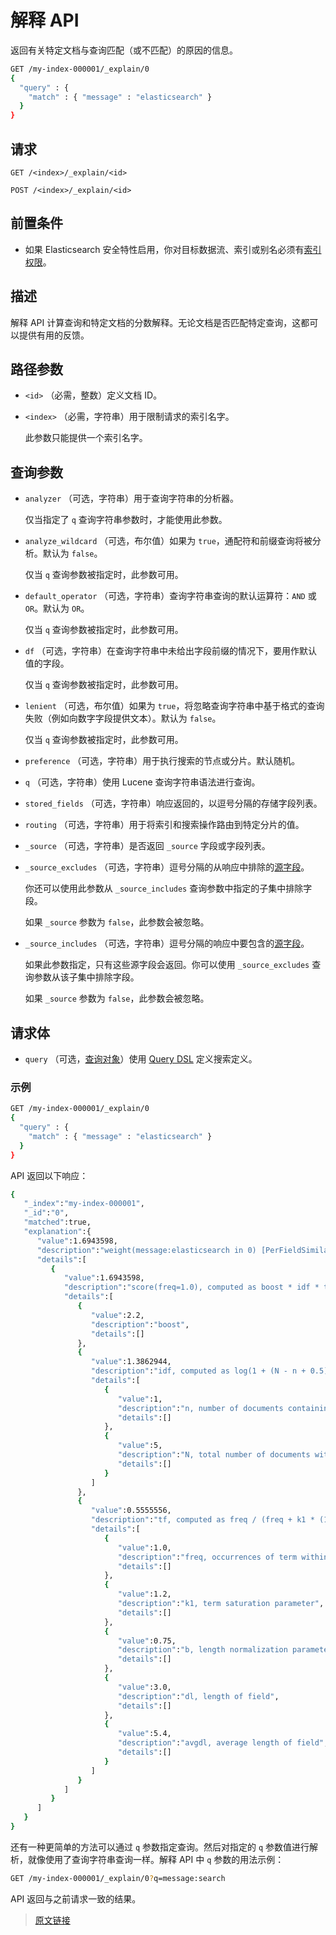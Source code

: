 # 解释 API

返回有关特定文档与查询匹配（或不匹配）的原因的信息。

```bash
GET /my-index-000001/_explain/0
{
  "query" : {
    "match" : { "message" : "elasticsearch" }
  }
}
```

## 请求

`GET /<index>/_explain/<id>`

`POST /<index>/_explain/<id>`

## 前置条件

- 如果 Elasticsearch 安全特性启用，你对目标数据流、索引或别名必须有[索引权限](/secure_the_elastic_statck/user_authorization/security_privileges#索引权限)。

## 描述

解释 API 计算查询和特定文档的分数解释。无论文档是否匹配特定查询，这都可以提供有用的反馈。

## 路径参数

- `<id>`
  （必需，整数）定义文档 ID。

- `<index>`
  （必需，字符串）用于限制请求的索引名字。

  此参数只能提供一个索引名字。

## 查询参数

- `analyzer`
  （可选，字符串）用于查询字符串的分析器。

  仅当指定了 `q` 查询字符串参数时，才能使用此参数。

- `analyze_wildcard`
  （可选，布尔值）如果为 `true`，通配符和前缀查询将被分析。默认为 `false`。

  仅当 `q` 查询参数被指定时，此参数可用。

- `default_operator`
  （可选，字符串）查询字符串查询的默认运算符：`AND` 或 `OR`。默认为 `OR`。

  仅当 `q` 查询参数被指定时，此参数可用。

- `df`
  （可选，字符串）在查询字符串中未给出字段前缀的情况下，要用作默认值的字段。

  仅当 `q` 查询参数被指定时，此参数可用。

- `lenient`
  （可选，布尔值）如果为 `true`，将忽略查询字符串中基于格式的查询失败（例如向数字字段提供文本）。默认为 `false`。

  仅当 `q` 查询参数被指定时，此参数可用。

- `preference`
  （可选，字符串）用于执行搜索的节点或分片。默认随机。

- `q`
  （可选，字符串）使用 Lucene 查询字符串语法进行查询。

- `stored_fields`
  （可选，字符串）响应返回的，以逗号分隔的存储字段列表。

- `routing`
  （可选，字符串）用于将索引和搜索操作路由到特定分片的值。

- `_source`
  （可选，字符串）是否返回 `_source` 字段或字段列表。

- `_source_excludes`
  （可选，字符串）逗号分隔的从响应中排除的[源字段](/mapping/metadata_fields/_source-field)。

  你还可以使用此参数从 `_source_includes` 查询参数中指定的子集中排除字段。

  如果 `_source` 参数为 `false`，此参数会被忽略。

- `_source_includes`
  （可选，字符串）逗号分隔的响应中要包含的[源字段](/mapping/metadata_fields/_source-field)。

  如果此参数指定，只有这些源字段会返回。你可以使用 `_source_excludes` 查询参数从该子集中排除字段。

  如果 `_source` 参数为 `false`，此参数会被忽略。

## 请求体

- `query`
  （可选，[查询对象](/query_dsl/query_dsl)）使用 [Query DSL](/query_dsl/query_dsl) 定义搜索定义。

### 示例

```bash
GET /my-index-000001/_explain/0
{
  "query" : {
    "match" : { "message" : "elasticsearch" }
  }
}
```

API 返回以下响应：

```bash
{
   "_index":"my-index-000001",
   "_id":"0",
   "matched":true,
   "explanation":{
      "value":1.6943598,
      "description":"weight(message:elasticsearch in 0) [PerFieldSimilarity], result of:",
      "details":[
         {
            "value":1.6943598,
            "description":"score(freq=1.0), computed as boost * idf * tf from:",
            "details":[
               {
                  "value":2.2,
                  "description":"boost",
                  "details":[]
               },
               {
                  "value":1.3862944,
                  "description":"idf, computed as log(1 + (N - n + 0.5) / (n + 0.5)) from:",
                  "details":[
                     {
                        "value":1,
                        "description":"n, number of documents containing term",
                        "details":[]
                     },
                     {
                        "value":5,
                        "description":"N, total number of documents with field",
                        "details":[]
                     }
                  ]
               },
               {
                  "value":0.5555556,
                  "description":"tf, computed as freq / (freq + k1 * (1 - b + b * dl / avgdl)) from:",
                  "details":[
                     {
                        "value":1.0,
                        "description":"freq, occurrences of term within document",
                        "details":[]
                     },
                     {
                        "value":1.2,
                        "description":"k1, term saturation parameter",
                        "details":[]
                     },
                     {
                        "value":0.75,
                        "description":"b, length normalization parameter",
                        "details":[]
                     },
                     {
                        "value":3.0,
                        "description":"dl, length of field",
                        "details":[]
                     },
                     {
                        "value":5.4,
                        "description":"avgdl, average length of field",
                        "details":[]
                     }
                  ]
               }
            ]
         }
      ]
   }
}
```

还有一种更简单的方法可以通过 `q` 参数指定查询。然后对指定的 `q` 参数值进行解析，就像使用了查询字符串查询一样。解释 API 中 `q` 参数的用法示例：

```bash
GET /my-index-000001/_explain/0?q=message:search
```

API 返回与之前请求一致的结果。

> [原文链接](https://www.elastic.co/guide/en/elasticsearch/reference/current/search-explain.html)